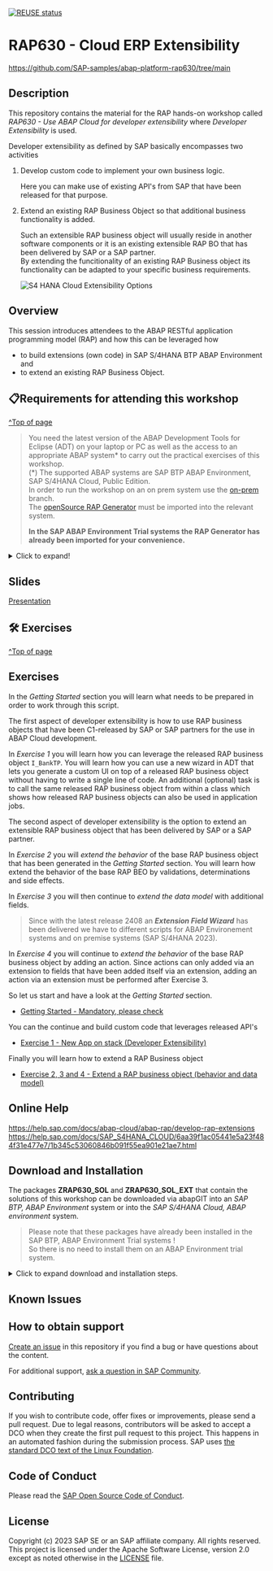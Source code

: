[![REUSE status](https://api.reuse.software/badge/github.com/SAP-samples/abap-platform-rap630)](https://api.reuse.software/info/github.com/SAP-samples/abap-platform-rap630)

# RAP630 - Cloud ERP Extensibility
https://github.com/SAP-samples/abap-platform-rap630/tree/main

## Description

This repository contains the material for the RAP hands-on workshop called _RAP630 - Use ABAP Cloud for developer extensibility_ where _Developer Extensibility_ is used.  

Developer extensibility as defined by SAP basically encompasses two activities 

1. Develop custom code to implement your own business logic.   

   Here you can make use of existing API's from SAP that have been released for that purpose.
   
3. Extend an existing RAP Business Object so that additional business functionality is added.

   Such an extensible RAP business object will usually reside in another software components or it is an existing extensible RAP BO that has been delivered by SAP or a SAP partner.  
   By extending the funcitionality of an existing RAP Business object its functionality can be adapted to your specific business requirements.

   ![S4 HANA Cloud Extensibility Options](images/Scenario_Overview.png)

## Overview

This session introduces attendees to the ABAP RESTful application programming model (RAP) and how this can be leveraged how
- to build extensions (own code) in SAP S/4HANA BTP ABAP Environment and  
- to extend an existing RAP Business Object.   

## 📋Requirements for attending this workshop 
[^Top of page](#)

> You need the latest version of the ABAP Development Tools for Eclipse (ADT) on your laptop or PC as well as the access to an appropriate ABAP system* to carry out the practical exercises of this workshop.  
>   (*) The supported ABAP systems are SAP BTP ABAP Environment, SAP S/4HANA Cloud, Public Edition.   
> In order to run the workshop on an on prem system use the [on-prem]([https://github.com/SAP-samples/abap-platform-rap630/tree/on-prem) branch.  
> The [openSource RAP Generator](https://github.com/SAP-samples/cloud-abap-rap) must be imported into the relevant system.   
> 
> **In the SAP ABAP Environment Trial systems the RAP Generator has already been imported for your convenience.**  

<details>
  <summary>Click to expand!</summary>

The requirements to follow the exercises in this repository are:
1. [Install the latest Eclipse platform and the latest ABAP Development Tools (ADT) plugin](https://developers.sap.com/tutorials/abap-install-adt.html)
2. [Create an user on the SAP BTP, ABAP environment Trial](https://developers.sap.com/tutorials/abap-environment-trial-onboarding.html) (_Read exception below_)
3. [Create an ABAP Cloud Project](https://developers.sap.com/tutorials/abap-environment-create-abap-cloud-project.html)

>> ⚠ **Exception regarding SAP-led events such as "ABAP Developer Day" and "SAP CodeJam"**:   
>> → A dedicated ABAP system with pre-generated packages for the hands-on workshop participants will be provided.   
>> → Access to the system details for this on-site workshop will be provided by the instructors during the session.    
</details>


## Slides
[Presentation](https://github.com/SAP-samples/abap-platform-rap630/blob/main/slides/RAP630_RAP_Extensibility_2405.pdf) 

## 🛠 Exercises
[^Top of page](#)

## Exercises

In the _Getting Started_ section you will learn what needs to be prepared in order to work through this script.

The first aspect of developer extensibility is how to use RAP business objects that have been C1-released by SAP or SAP partners for the use in ABAP Cloud development.   

In _Exercise 1_ you will learn how you can leverage the released RAP business object `I_BankTP`. You will learn how you can use a new wizard in ADT that lets you generate a custom UI on top of a released RAP business object without having to write a single line of code. An additional (optional) task is to call the same released RAP business object from within a class which shows how released RAP business objects can also be used in application jobs.

The second aspect of developer extensibility is the option to extend an extensible RAP business object that has been delivered by SAP or a SAP partner.  

In _Exercise 2_ you will _extend the behavior_ of the base RAP business object that has been generated in the _Getting Started_ section. You will learn how extend the behavior of the base RAP BEO by validations, determinations and side effects. 

In _Exercise 3_ you will then continue to _extend the data model_ with additional fields. 

> Since with the latest release 2408 an **_Extension Field Wizard_** has been delivered we have to different scripts for ABAP Environement systems and on premise systems (SAP S/4HANA 2023). 

In _Exercise 4_ you will continue to _extend the behavior_ of the base RAP business object by adding an action. Since actions can only added via an extension to fields that have been added itself via an extension, adding an action via an extension must be performed after Exercise 3.   

So let us start and have a look at the _Getting Started_ section.

- [Getting Started - Mandatory, please check](exercises/ex0/)

You can the continue and build custom code that leverages released API's

   -  [Exercise 1 - New App on stack (Developer Extensibility)](exercises/ex1/)

Finally you will learn how to extend a RAP Business object   

   - [Exercise 2, 3 and 4 - Extend a RAP business object (behavior and data model)](exercises/ex2/README_235.md)

## Online Help

https://help.sap.com/docs/abap-cloud/abap-rap/develop-rap-extensions
https://help.sap.com/docs/SAP_S4HANA_CLOUD/6aa39f1ac05441e5a23f484f31e477e7/1b345c53060846b091f55ea901e21ae7.html

## Download and Installation

The packages **ZRAP630_SOL** and **ZRAP630_SOL_EXT** that contain the solutions of this workshop can be downloaded via abapGIT into an *SAP BTP, ABAP Environment* system or into the *SAP S/4HANA Cloud, ABAP environment* system.

> Please note that these packages have already been installed in the SAP BTP, ABAP Environment Trial systems !   
> So there is no need to install them on an ABAP Environment trial system.   

<details>
  <summary>Click to expand download and installation steps.</summary>

  The steps to download and install the package of the base RAP business object can be found here:   
   
1. Create a package **'ZRAP630_SOL'** with **'ZLOCAL'** as the superpackage.  
2. Link this package with the URL of the RAP630 GitHub repository `https://github.com/SAP-samples/abap-platform-rap630`.
3. Use the branch `main`.
4. Pull changes.
5. Use mass activation to activate the objects that have been imported in step 3.
6. Publish the service binding `ZRAP630UI_SHOP_O4_SOL`.

   After you have performed the aforementioned steps you can continue to download the solution package of the extension project **ZRAP630_SOL_EXT**.

   Since these are stored for technical reasons in another Github repository **abap-platform-rap630-ext** you have to
   to download the source from that repository 'https://github.com/SAP-samples/abap-platform-rap630-ext'.
   
   
</details>

## Known Issues
<!-- You may simply state "No known issues. -->

## How to obtain support
[Create an issue](https://github.com/SAP-samples/<repository-name>/issues) in this repository if you find a bug or have questions about the content.
 
For additional support, [ask a question in SAP Community](https://answers.sap.com/questions/ask.html).

## Contributing
If you wish to contribute code, offer fixes or improvements, please send a pull request. Due to legal reasons, contributors will be asked to accept a DCO when they create the first pull request to this project. This happens in an automated fashion during the submission process. SAP uses [the standard DCO text of the Linux Foundation](https://developercertificate.org/).

## Code of Conduct
Please read the [SAP Open Source Code of Conduct](https://github.com/SAP-samples/.github/blob/main/CODE_OF_CONDUCT.md).

## License
Copyright (c) 2023 SAP SE or an SAP affiliate company. All rights reserved. This project is licensed under the Apache Software License, version 2.0 except as noted otherwise in the [LICENSE](LICENSE) file.
